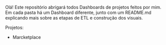 Olá! Este repositório abrigará todos Dashboards de projetos feitos por mim. Em cada pasta há um Dashboard diferente, junto com um README.md explicando mais sobre as etapas de ETL e construção dos visuais.

Projetos:

- Marcketplace
